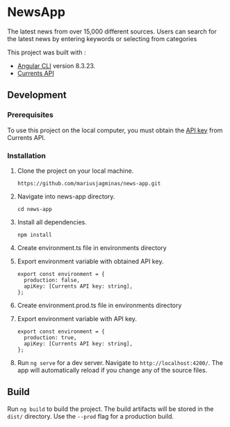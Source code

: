 # NewsApp

The latest news from over 15,000 different sources.
Users can search for the latest news by entering keywords or selecting from categories

This project was built with :
* [Angular CLI](https://github.com/angular/angular-cli) version 8.3.23.
* [Currents API](https://currentsapi.services/en)

## Development

### Prerequisites

To use this project on the local computer, you must obtain the [API key](https://currentsapi.services/en/register) from Currents API.

### Installation

1. Clone the project on your local machine.

      ```
      https://github.com/mariusjagminas/news-app.git
      ```

2. Navigate into news-app directory.

    ```
    cd news-app
    ```

3. Install all dependencies.

    ```
    npm install
    ```

4. Create environment.ts file in environments directory

5. Export environment variable with obtained API key.

    ```
    export const environment = {
      production: false,
      apiKey: [Currents API key: string],
    };
    ```

6. Create environment.prod.ts file in environments directory

7. Export environment variable with  API key.

    ```
    export const environment = {
      production: true,
      apiKey: [Currents API key: string],
    };
    ```
8. Run `ng serve` for a dev server. Navigate to `http://localhost:4200/`. The app will automatically reload if you change any of the source files.

## Build

Run `ng build` to build the project. The build artifacts will be stored in the `dist/` directory. Use the `--prod` flag for a production build.



